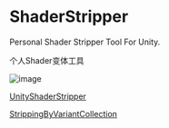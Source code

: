 # ShaderStripper
Personal Shader Stripper Tool For Unity.

个人Shader变体工具

![image](https://github.com/user-attachments/assets/65e99cbd-4f70-4c6f-bed3-e5e64b6387af)

[UnityShaderStripper](https://github.com/SixWays/UnityShaderStripper)
 
[StrippingByVariantCollection](https://github.com/wotakuro/StrippingByVariantCollection)
